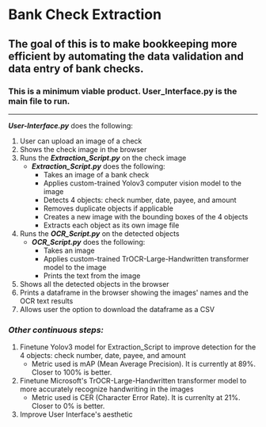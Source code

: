 # Bank Check Extraction

## The goal of this is to make bookkeeping more efficient by automating the data validation and data entry of bank checks.

### This is a minimum viable product. User_Interface.py is the main file to run.

---

***User-Interface.py*** does the following:
1. User can upload an image of a check
2. Shows the check image in the browser
3. Runs the ***Extraction_Script.py*** on the check image
    - ***Extraction_Script.py*** does the following:
        - Takes an image of a bank check
        - Applies custom-trained Yolov3 computer vision model to the image 
        - Detects 4 objects: check number, date, payee, and amount
        - Removes duplicate objects if applicable
        - Creates a new image with the bounding boxes of the 4 objects
        - Extracts each object as its own image file
4. Runs the ***OCR_Script.py*** on the detected objects
    - ***OCR_Script.py*** does the following:
        - Takes an image
        - Applies custom-trained TrOCR-Large-Handwritten transformer model to the image
        - Prints the text from the image
5. Shows all the detected objects in the browser
6. Prints a dataframe in the browser showing the images' names and the OCR text results
7. Allows user the option to download the dataframe as a CSV


### *Other continuous steps:*
1. Finetune Yolov3 model for Extraction_Script to improve detection for the 4 objects: check number, date, payee, and amount
    - Metric used is mAP (Mean Average Precision). It is currently at 89%. Closer to 100% is better.
2. Finetune Microsoft's TrOCR-Large-Handwritten transformer model to more accurately recognize handwriting in the images
    - Metric used is CER (Character Error Rate). It is currenlty at 21%. Closer to 0% is better.
3. Improve User Interface's aesthetic